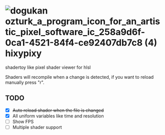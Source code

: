 
# ![dogukan ozturk_a_program_icon_for_an_artistic_pixel_software_ic_258a9d6f-0ca1-4521-84f4-ce92407db7c8 (4)](https://github.com/dogukannn/hixypixy/assets/35217389/4e36fb24-b521-4281-84d8-889887a60e93) hixypixy

shadertoy like pixel shader viewer for hlsl

Shaders will recompile when a change is detected, if you want to reload manually press "r".

## TODO
- [x] ~~Auto reload shader when the file is changed~~
- [x] All uniform variables like time and resolution
- [ ] Show FPS
- [ ] Multiple shader support
